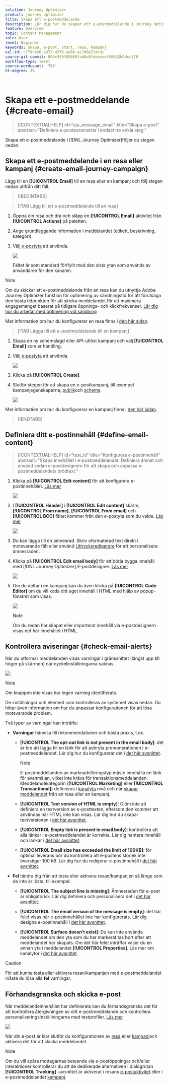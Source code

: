 ```yaml
---
solution: Journey Optimizer
product: journey optimizer
title: Skapa ett e-postmeddelande
description: Lär dig hur du skapar ett e-postmeddelande i Journey Optimizer
feature: Overview
topic: Content Management
role: User
level: Beginner
keywords: skapa, e-post, start, resa, kampanj
exl-id: c77dc420-a375-4376-ad86-ac740e214c3c
source-git-commit: 803c9f9f05669fad0a9fdeeceef58652b6dccf70
workflow-type: tm+mt
source-wordcount: '785'
ht-degree: 3%

---
```


# Skapa ett e-postmeddelande {#create-email}

>[!CONTEXTUALHELP]
>id="ajo_message_email"
>title="Skapa e-post"
>abstract="Definiera e-postparametrar i endast tre enkla steg."

Skapa ett e-postmeddelande i [!DNL Journey Optimizer]följer du stegen nedan.

## Skapa ett e-postmeddelande i en resa eller kampanj {#create-email-journey-campaign}

Lägg till en **[!UICONTROL Email]** till en resa eller en kampanj och följ stegen nedan utifrån ditt fall.

>[!BEGINTABS]

>[!TAB Lägg till ett e-postmeddelande till en resa]

1. Öppna din resa och dra och släpp en **[!UICONTROL Email]** aktivitet från **[!UICONTROL Actions]** på paletten.

1. Ange grundläggande information i meddelandet (etikett, beskrivning, kategori).

1. Välj [e-postyta](email-settings.md) att använda.

   ![](assets/email_journey.png)

   Fältet är som standard förifyllt med den sista ytan som används av användaren för den kanalen.

>[!NOTE]
>
>Om du skickar ett e-postmeddelande från en resa kan du utnyttja Adobe Journey Optimizer funktion för optimering av sändningstid för att förutsäga den bästa tidpunkten för att skicka meddelandet för att maximera engagemanget baserat på tidigare öppnings- och klickfrekvenser. [Lär dig hur du arbetar med optimering vid sändning](../building-journeys/journeys-message.md#send-time-optimization)

Mer information om hur du konfigurerar en resa finns i [den här sidan](../building-journeys/journey-gs.md).

>[!TAB Lägga till ett e-postmeddelande till en kampanj]

1. Skapa en ny schemalagd eller API-utlöst kampanj och välj **[!UICONTROL Email]** som er handling.

1. Välj [e-postyta](email-settings.md) att använda.

   ![](assets/email_campaign.png)

1. Klicka på **[!UICONTROL Create]**.

1. Slutför stegen för att skapa en e-postkampanj, till exempel kampanjegenskaperna, [publik](../segment/about-segments.md)och [schema](../campaigns/create-campaign.md#schedule).

   ![](assets/email_campaign_steps.png)

<!--
From the **[!UICONTROL Action]** section, specify if you want to track how your recipients react to your delivery: you can track email opens, and/or clicks on links and buttons in your email.

![](assets/email_campaign_tracking.png)
-->

Mer information om hur du konfigurerar en kampanj finns i [den här sidan](../campaigns/get-started-with-campaigns.md).

>[!ENDTABS]

## Definiera ditt e-postinnehåll {#define-email-content}

<!-- update the quarry component with right ID value-->

>[!CONTEXTUALHELP]
>id="test_id"
>title="Konfigurera e-postinnehåll"
>abstract="Skapa innehållet i e-postmeddelandet. Definiera ämnet och använd sedan e-postdesignern för att skapa och anpassa e-postmeddelandets brödtext."

1. Klicka på **[!UICONTROL Edit content]** för att konfigurera e-postinnehållet. [Läs mer](get-started-email-design.md)

   ![](assets/email_campaign_edit_content.png)

1. I **[!UICONTROL Header]** i **[!UICONTROL Edit content]** skärm, **[!UICONTROL From name]**, **[!UICONTROL From email]** och **[!UICONTROL BCC]** fältet kommer från den e-postyta som du valde. [Läs mer](email-settings.md) <!--check if same for journey-->

   ![](assets/email_designer_edit_content_header.png)

1. Du kan lägga till en ämnesrad. Skriv oformaterad text direkt i motsvarande fält eller använd [Uttrycksredigerare](../personalization/personalization-build-expressions.md) för att personalisera ämnesraden.

1. Klicka på **[!UICONTROL Edit email body]** för att börja bygga innehåll med [!DNL Journey Optimizer] E-postdesigner. [Läs mer](get-started-email-design.md)

   ![](assets/email_designer_edit_email_body.png)

1. Om du deltar i en kampanj kan du även klicka på **[!UICONTROL Code Editor]** om du vill koda ditt eget innehåll i HTML med hjälp av popup-fönstret som visas.

   ![](assets/email_designer_edit_code_editor.png)

   >[!NOTE]
   >
   >Om du redan har skapat eller importerat innehåll via e-postdesignern visas det här innehållet i HTML.

## Kontrollera aviseringar {#check-email-alerts}

När du utformar meddelanden visas varningar i gränssnittet (längst upp till höger på skärmen) när nyckelinställningarna saknas.

![](assets/email_journey_alerts_details.png)

>[!NOTE]
>
>Om knappen inte visas har ingen varning identifierats.

De inställningar och element som kontrolleras av systemet visas nedan. Du hittar även information om hur du anpassar konfigurationen för att lösa motsvarande problem.

Två typer av varningar kan inträffa:

* **Varningar** hänvisa till rekommendationer och bästa praxis, t.ex.

   * **[!UICONTROL The opt-out link is not present in the email body]**: det är bra att lägga till en länk för att avbryta prenumerationen i e-postmeddelandet. Lär dig hur du konfigurerar det i [det här avsnittet](../privacy/opt-out.md#opt-out-management).

      >[!NOTE]
      >
      >E-postmeddelanden av marknadsföringstyp måste innehålla en länk för avanmälan, vilket inte krävs för transaktionsmeddelanden. Meddelandekategorin (**[!UICONTROL Marketing]** eller **[!UICONTROL Transactional]**) definieras i [kanalyta](email-settings.md#email-type) nivå och när [skapar meddelandet](#create-email-journey-campaign) från en resa eller en kampanj.

   * **[!UICONTROL Text version of HTML is empty]**: Glöm inte att definiera en textversion av e-posttexten, eftersom den kommer att användas när HTML inte kan visas. Lär dig hur du skapar textversionen i [det här avsnittet](text-version-email.md).

   * **[!UICONTROL Empty link is present in email body]**: kontrollera att alla länkar i e-postmeddelandet är korrekta. Lär dig hantera innehåll och länkar i [det här avsnittet](content-from-scratch.md).

   * **[!UICONTROL Email size has exceeded the limit of 100KB]**: för optimal leverans bör du kontrollera att e-postens storlek inte överstiger 100 kB. Lär dig hur du redigerar e-postinnehåll i [det här avsnittet](content-from-scratch.md).

* **Fel** hindra dig från att testa eller aktivera resan/kampanjen så länge som de inte är lösta, till exempel:

   * **[!UICONTROL The subject line is missing]**: Ämnesraden för e-post är obligatorisk. Lär dig definiera och personalisera det i [det här avsnittet](create-email.md).

   <!--HTML is empty when Amp HTML is present-->

   * **[!UICONTROL The email version of the message is empty]**: det här felet visas när e-postinnehållet inte har konfigurerats. Lär dig designa e-postinnehåll i [det här avsnittet](get-started-email-design.md).

   * **[!UICONTROL Surface doesn't exist]**: Du kan inte använda meddelandet om den yta som du har markerat tas bort efter att meddelandet har skapats. Om det här felet inträffar väljer du en annan yta i meddelandet **[!UICONTROL Properties]**. Läs mer om kanalytor i [det här avsnittet](../configuration/channel-surfaces.md).


>[!CAUTION]
>
>För att kunna testa eller aktivera resan/kampanjen med e-postmeddelandet måste du lösa alla **fel** varningar.

## Förhandsgranska och skicka e-post

När meddelandeinnehållet har definierats kan du förhandsgranska det för att kontrollera återgivningen av ditt e-postmeddelande och kontrollera personaliseringsinställningarna med testprofiler. [Läs mer](preview.md)

![](assets/email_designer_edit_simulate.png)

När din e-post är klar slutför du konfigurationen av [resa](../building-journeys/journey-gs.md) eller [kampanj](../campaigns/create-campaign.md)och aktivera det för att skicka meddelandet.

>[!NOTE]
>
>Om du vill spåra mottagarnas beteende via e-postöppningar och/eller interaktioner kontrollerar du att de dedikerade alternativen i dialogrutan **[!UICONTROL Tracking]** -avsnittet är aktiverat i resans [e-postaktivitet](../building-journeys/journeys-message.md) eller i e-postmeddelandet [kampanj](../campaigns/create-campaign.md).<!--to move?-->

<!--

## Define your email content {#email-content}

Use [!DNL Journey Optimizer] Email Designer to [design your email from scratch](../email/content-from-scratch.md). If you have an existing content, you can [import it in the Email Designer](../email/existing-content.md), or [code your own content](../email/code-content.md) in [!DNL Journey Optimizer]. 

[!DNL Journey Optimizer] comes with a set of [built-in templates](email-templates.md) to help you start. Any email can also be saved as a template.

Use [!DNL Journey Optimizer] Expression editor to personalize your messages with profiles' data. For more on personalization, refer to [this section](../personalization/personalize.md).

Adapt the content of your messages to the targeted profiles by using [!DNL Journey Optimizer] dynamic content capabilities. [Get started with dynamic content](../personalization/get-started-dynamic-content.md)

## Email tracking {#email-tracking}

If you want to track the behavior of your recipients through openings and/or clicks on links, enable the following options: **[!UICONTROL Email opens]** and **[!UICONTROL Click on email]**. 

Learn more about tracking in [this section](message-tracking.md).

## Validate your email content {#email-content-validate}

Control the rendering of your email, and check personalization settings with test profiles, using the preview section on the left-hand side. For more on this, refer to [this section](preview.md).

![](assets/messages-simple-preview.png)

You must also check alerts in the upper section of the editor.  Some of them are simple warnings, but others can prevent you from using the message. 

-->

